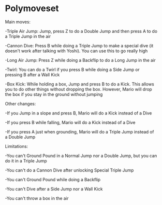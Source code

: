 # Polymoveset

Main moves: 

-Triple Air Jump: Jump, press Z to do a Double Jump and then press A to do a Triple Jump in the air 

-Cannon Dive: Press B while doing a Triple Jump to make a special dive (it doesn't work after talking with Yoshi). You can use this to go really high 

-Long Air Jump: Press Z while doing a Backflip to do a Long Jump in the air 

-Twirl: You can do a Twirl if you press B while doing a Side Jump or pressing B after a Wall Kick 

-Box Kick: While holding a box, Jump and press B to do a Kick. This allows you to do other things without dropping the box. However, Mario will drop the box if you stay in the ground without jumping 

Other changes: 

-If you Jump in a slope and press B, Mario will do a Kick instead of a Dive 

-If you press B while falling, Mario will do a Kick instead of a Dive 

-If you press A just when grounding, Mario will do a Triple Jump instead of a Double Jump 

Limitations: 

-You can't Ground Pound in a Normal Jump nor a Double Jump, but you can do it in a Triple Jump 

-You can't do a Cannon Dive after unlocking Special Triple Jump 

-You can't Ground Pound while doing a Backflip 

-You can't Dive after a Side Jump nor a Wall Kick 

-You can't throw a box in the air 
